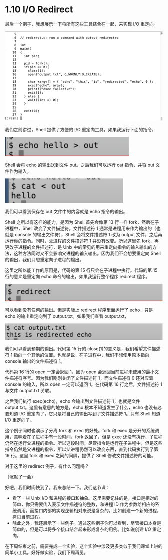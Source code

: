# 1.10 I/O Redirect

最后一个例子，我想展示一下将所有这些工具结合在一起，来实现 I/O 重定向。

![](<../assets/image (362).png>)

我们之前讲过，Shell 提供了方便的 I/O 重定向工具。如果我运行下面的指令，

![](<../assets/image (387).png>)

Shell 会将 echo 的输出送到文件 out。之后我们可以运行 cat 指令，并将 out 文件作为输入，

![](<../assets/image (397).png>)

我们可以看到保存在 out 文件中的内容就是 echo 指令的输出。

Shell 之所以有这样的能力，是因为 Shell 首先会像第 13 行一样 fork，然后在子进程中，Shell 改变了文件描述符。文件描述符 1 通常是进程用来作为输出的（也就是 console 的输出文件符），Shell 会将文件描述符 1 改为 output 文件，之后再运行你的指令。同时，父进程的文件描述符 1 并没有改变。所以这里先 fork，再更改子进程的文件描述符，是 Unix 中的常见的用来重定向指令的输入输出的方法，这种方法同时又不会影响父进程的输入输出。因为我们不会想要重定向 Shell 的输出，我们只想重定向子进程的输出。

这里之所以能工作的原因是，代码的第 15 行只会在子进程中执行。代码的第 15 行的意义是重定向 echo 命令的输出，如果我运行整个程序 redirect 程序。

![](<../assets/image (294).png>)

可以看到没有任何的输出。但是实际上 redirect 程序里面运行了 echo，只是 echo 的输出重定向到了 output.txt。如果我们查看 output.txt，

![](<../assets/image (337).png>)

我们可以看到预期的输出。代码第 15 行的 close(1)的意义是，我们希望文件描述符 1 指向一个其他的位置。也就是说，在子进程中，我们不想使用原本指向 console 输出的文件描述符 1。

代码第 16 行的 open 一定会返回 1，因为 open 会返回当前进程未使用的最小文件描述符序号。因为我们刚刚关闭了文件描述符 1，而文件描述符 0 还对应着 console 的输入，所以 open 一定可以返回 1。在代码第 16 行之后，文件描述符 1 与文件 output.txt 关联。

之后我们执行 exec(echo)，echo 会输出到文件描述符 1，也就是文件 output.txt。这里有意思的地方是，echo 根本不知道发生了什么，echo 也没有必要知道 I/O 重定向了，它只是将自己的输出写到了文件描述符 1。只有 Shell 知道 I/O 重定向了。

这个例子同时也演示了分离 fork 和 exec 的好处。fork 和 exec 是分开的系统调用，意味着在子进程中有一段时间，fork 返回了，但是 exec 还没有执行，子进程仍然在运行父进程的指令。所以这段时间，尽管指令是运行在子进程中，但是这些指令仍然是父进程的指令，所以父进程仍然可以改变东西，直到代码执行到了第 19 行。这里 fork 和 exec 之间的间隔，提供了 Shell 修改文件描述符的可能。

对于这里的 redirect 例子，有什么问题吗？

（沉默了一会）

好吧，我们时间快到了，我来总结一下。我们这节课：

- 看了一些 Unix I/O 和进程的接口和抽象。这里需要记住的是，接口是相对的简单，你只需要传入表示文件描述符的整数，和进程 ID 作为参数给相应的系统调用。而接口内部的实现逻辑相对来说是复杂的，比如创建一个新的进程，拷贝当前进程。
- 除此之外，我还展示了一些例子。通过这些例子你可以看到，尽管接口本身是简单的，但是可以将多个接口结合起来形成复杂的用例。比如说创建 I/O 重定向。

在下周结束之前，需要完成一个实验，这个实验中涉及更多类似于我们课堂上讲的简单小工具。好好做实验，我们下周再见。
